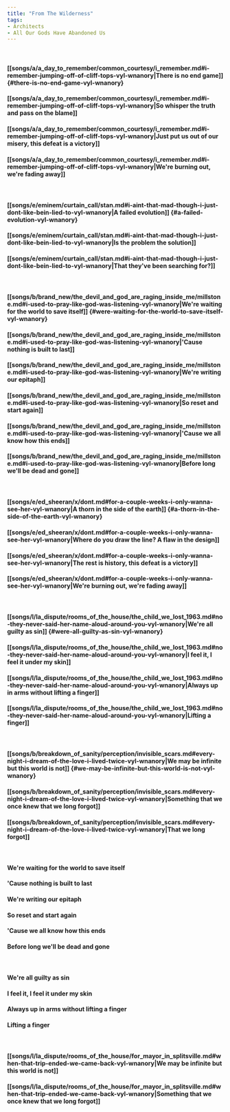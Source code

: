 ```yaml
---
title: "From The Wilderness"
tags:
- Architects
- All Our Gods Have Abandoned Us
---
```

&nbsp;
#### [[songs/a/a_day_to_remember/common_courtesy/i_remember.md#i-remember-jumping-off-of-cliff-tops-vyl-wnanory|There is no end game]] {#there-is-no-end-game-vyl-wnanory}
#### [[songs/a/a_day_to_remember/common_courtesy/i_remember.md#i-remember-jumping-off-of-cliff-tops-vyl-wnanory|So whisper the truth and pass on the blame]]
#### [[songs/a/a_day_to_remember/common_courtesy/i_remember.md#i-remember-jumping-off-of-cliff-tops-vyl-wnanory|Just put us out of our misery, this defeat is a victory]]
#### [[songs/a/a_day_to_remember/common_courtesy/i_remember.md#i-remember-jumping-off-of-cliff-tops-vyl-wnanory|We're burning out, we're fading away]]
&nbsp;
#### [[songs/e/eminem/curtain_call/stan.md#i-aint-that-mad-though-i-just-dont-like-bein-lied-to-vyl-wnanory|A failed evolution]] {#a-failed-evolution-vyl-wnanory}
#### [[songs/e/eminem/curtain_call/stan.md#i-aint-that-mad-though-i-just-dont-like-bein-lied-to-vyl-wnanory|Is the problem the solution]]
#### [[songs/e/eminem/curtain_call/stan.md#i-aint-that-mad-though-i-just-dont-like-bein-lied-to-vyl-wnanory|That they've been searching for?]]
&nbsp;
#### [[songs/b/brand_new/the_devil_and_god_are_raging_inside_me/millstone.md#i-used-to-pray-like-god-was-listening-vyl-wnanory|We're waiting for the world to save itself]] {#were-waiting-for-the-world-to-save-itself-vyl-wnanory}
#### [[songs/b/brand_new/the_devil_and_god_are_raging_inside_me/millstone.md#i-used-to-pray-like-god-was-listening-vyl-wnanory|'Cause nothing is built to last]]
#### [[songs/b/brand_new/the_devil_and_god_are_raging_inside_me/millstone.md#i-used-to-pray-like-god-was-listening-vyl-wnanory|We're writing our epitaph]]
#### [[songs/b/brand_new/the_devil_and_god_are_raging_inside_me/millstone.md#i-used-to-pray-like-god-was-listening-vyl-wnanory|So reset and start again]]
#### [[songs/b/brand_new/the_devil_and_god_are_raging_inside_me/millstone.md#i-used-to-pray-like-god-was-listening-vyl-wnanory|'Cause we all know how this ends]]
#### [[songs/b/brand_new/the_devil_and_god_are_raging_inside_me/millstone.md#i-used-to-pray-like-god-was-listening-vyl-wnanory|Before long we'll be dead and gone]]
&nbsp;
#### [[songs/e/ed_sheeran/x/dont.md#for-a-couple-weeks-i-only-wanna-see-her-vyl-wnanory|A thorn in the side of the earth]] {#a-thorn-in-the-side-of-the-earth-vyl-wnanory}
#### [[songs/e/ed_sheeran/x/dont.md#for-a-couple-weeks-i-only-wanna-see-her-vyl-wnanory|Where do you draw the line? A flaw in the design]]
#### [[songs/e/ed_sheeran/x/dont.md#for-a-couple-weeks-i-only-wanna-see-her-vyl-wnanory|The rest is history, this defeat is a victory]]
#### [[songs/e/ed_sheeran/x/dont.md#for-a-couple-weeks-i-only-wanna-see-her-vyl-wnanory|We're burning out, we're fading away]]
&nbsp;
#### [[songs/l/la_dispute/rooms_of_the_house/the_child_we_lost_1963.md#no-they-never-said-her-name-aloud-around-you-vyl-wnanory|We're all guilty as sin]] {#were-all-guilty-as-sin-vyl-wnanory}
#### [[songs/l/la_dispute/rooms_of_the_house/the_child_we_lost_1963.md#no-they-never-said-her-name-aloud-around-you-vyl-wnanory|I feel it, I feel it under my skin]]
#### [[songs/l/la_dispute/rooms_of_the_house/the_child_we_lost_1963.md#no-they-never-said-her-name-aloud-around-you-vyl-wnanory|Always up in arms without lifting a finger]]
#### [[songs/l/la_dispute/rooms_of_the_house/the_child_we_lost_1963.md#no-they-never-said-her-name-aloud-around-you-vyl-wnanory|Lifting a finger]]
&nbsp;
#### [[songs/b/breakdown_of_sanity/perception/invisible_scars.md#every-night-i-dream-of-the-love-i-lived-twice-vyl-wnanory|We may be infinite but this world is not]] {#we-may-be-infinite-but-this-world-is-not-vyl-wnanory}
#### [[songs/b/breakdown_of_sanity/perception/invisible_scars.md#every-night-i-dream-of-the-love-i-lived-twice-vyl-wnanory|Something that we once knew that we long forgot]]
#### [[songs/b/breakdown_of_sanity/perception/invisible_scars.md#every-night-i-dream-of-the-love-i-lived-twice-vyl-wnanory|That we long forgot]]
&nbsp;
#### We're waiting for the world to save itself
#### 'Cause nothing is built to last
#### We're writing our epitaph
#### So reset and start again
#### 'Cause we all know how this ends
#### Before long we'll be dead and gone
&nbsp;
#### We're all guilty as sin
#### I feel it, I feel it under my skin
#### Always up in arms without lifting a finger
#### Lifting a finger
&nbsp;
#### [[songs/l/la_dispute/rooms_of_the_house/for_mayor_in_splitsville.md#when-that-trip-ended-we-came-back-vyl-wnanory|We may be infinite but this world is not]]
#### [[songs/l/la_dispute/rooms_of_the_house/for_mayor_in_splitsville.md#when-that-trip-ended-we-came-back-vyl-wnanory|Something that we once knew that we long forgot]]
